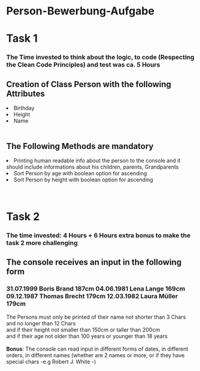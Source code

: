 # Person-Bewerbung-Aufgabe

<h1>Task 1</h1>
<h3>The Time invested to think about the logic, to code (Respecting the Clean Code Principles) and test was ca. 5 Hours</h3>
<h2>Creation of Class Person with the following Attributes</h2>
<li> Birthday </li>
<li> Height </li>
<li> Name </li>
<br/>
<h2> The Following Methods are mandatory </h2>
<li>Printing human readable info about the person to the console and it should include informations about his children, parents, Grandparents</li>
<li>Sort Person by age with boolean option for ascending </li>
<li>Sort Person by height with boolean option for ascending </li>
<br>
<br>
<h1> Task 2 </h1>
<h3>The time invested: 4 Hours + 6 Hours extra bonus to make the task 2 more challenging </h3>
<h2>The console receives an input in the following form </h2>
<h3>31.07.1999 Boris Brand 187cm 04.06.1981 Lena Lange 169cm 09.12.1987 Thomas Brecht 179cm 12.03.1982 Laura Müller 179cm</h3>
<p> The Persons must only be printed of their name not shorter than 3 Chars and no longer than 12 Chars
  <br> and if their height not smaller than 150cm or taller than 200cm <br> and if their age not older than 100 years or younger than 18 years 
  <br><br> <strong>Bonus</strong>: The console can read input in different forms of dates, in different orders, in different names (whether are 2 names or more, or if they have special chars -e.g Robert J. White -) </p>
